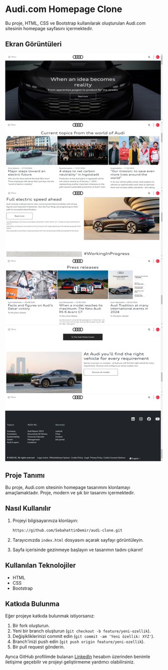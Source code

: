 # Audi.com Homepage Clone

Bu proje, HTML, CSS ve Bootstrap kullanılarak oluşturulan Audi.com sitesinin homepage sayfasını içermektedir.

## Ekran Görüntüleri

[![Audi.com Homepage 1](assets/1.png)](https://github.com/SebahattinDemir/audi-clone/blob/main/assets/1.png)
[![Audi.com Homepage 2](assets/2.png)](https://github.com/SebahattinDemir/audi-clone/blob/main/assets/2.png)
[![Audi.com Homepage 3](assets/3.png)](https://github.com/SebahattinDemir/audi-clone/blob/main/assets/3.png)
[![Audi.com Homepage 4](assets/4.png)](https://github.com/SebahattinDemir/audi-clone/blob/main/assets/4.png)
[![Audi.com Homepage 5](assets/5.png)](https://github.com/SebahattinDemir/audi-clone/blob/main/assets/5.png)
[![Audi.com Homepage 6](assets/6.png)](https://github.com/SebahattinDemir/audi-clone/blob/main/assets/6.png)


## Proje Tanımı

Bu proje, Audi.com sitesinin homepage tasarımını klonlamayı amaçlamaktadır. Proje, modern ve şık bir tasarımı içermektedir.

## Nasıl Kullanılır

1. Projeyi bilgisayarınıza klonlayın:

    ```bash
    https://github.com/SebahattinDemir/audi-clone.git
    ```

2. Tarayıcınızda `index.html` dosyasını açarak sayfayı görüntüleyin.

3. Sayfa içerisinde gezinmeye başlayın ve tasarımın tadını çıkarın!

## Kullanılan Teknolojiler

- HTML
- CSS
- Bootstrap

## Katkıda Bulunma

Eğer projeye katkıda bulunmak istiyorsanız:

1. Bir fork oluşturun.
2. Yeni bir branch oluşturun (`git checkout -b feature/yeni-ozellik`).
3. Değişikliklerinizi commit edin (`git commit -am 'Yeni özellik: XYZ'`).
4. Branch'inizi push edin (`git push origin feature/yeni-ozellik`).
5. Bir pull request gönderin.
   
Ayrıca GitHub profilimde bulanan [LinkedIn](https://www.linkedin.com/in/sebahattindemir) hesabım üzerinden benimle iletişime geçebilir ve projeyi geliştirmeme yardımcı olabilirsiniz.
